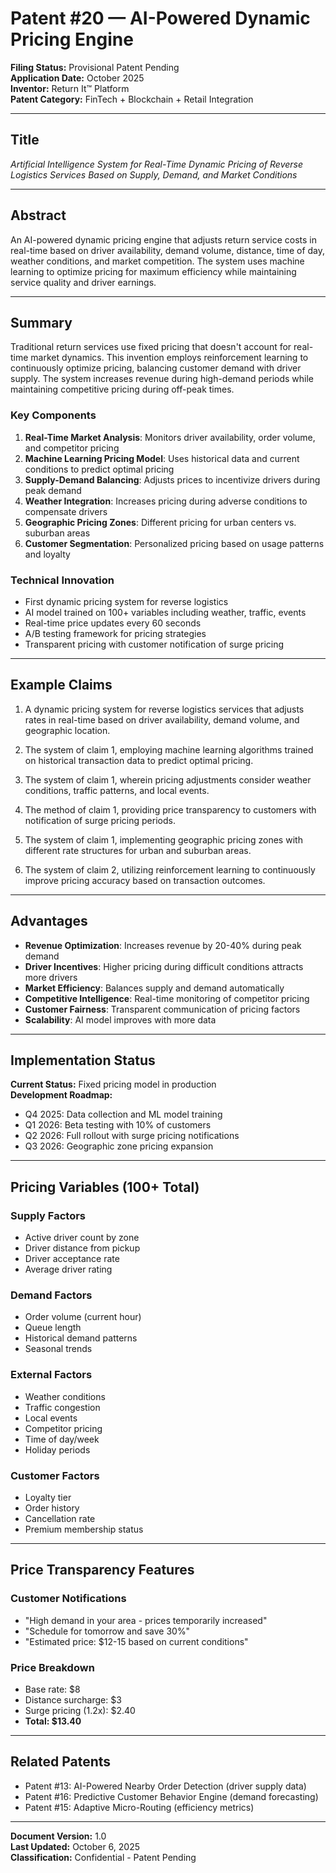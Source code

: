 # Patent #20 — AI-Powered Dynamic Pricing Engine

**Filing Status:** Provisional Patent Pending  
**Application Date:** October 2025  
**Inventor:** Return It™ Platform  
**Patent Category:** FinTech + Blockchain + Retail Integration

---

## Title

*Artificial Intelligence System for Real-Time Dynamic Pricing of Reverse Logistics Services Based on Supply, Demand, and Market Conditions*

---

## Abstract

An AI-powered dynamic pricing engine that adjusts return service costs in real-time based on driver availability, demand volume, distance, time of day, weather conditions, and market competition. The system uses machine learning to optimize pricing for maximum efficiency while maintaining service quality and driver earnings.

---

## Summary

Traditional return services use fixed pricing that doesn't account for real-time market dynamics. This invention employs reinforcement learning to continuously optimize pricing, balancing customer demand with driver supply. The system increases revenue during high-demand periods while maintaining competitive pricing during off-peak times.

### Key Components

1. **Real-Time Market Analysis**: Monitors driver availability, order volume, and competitor pricing
2. **Machine Learning Pricing Model**: Uses historical data and current conditions to predict optimal pricing
3. **Supply-Demand Balancing**: Adjusts prices to incentivize drivers during peak demand
4. **Weather Integration**: Increases pricing during adverse conditions to compensate drivers
5. **Geographic Pricing Zones**: Different pricing for urban centers vs. suburban areas
6. **Customer Segmentation**: Personalized pricing based on usage patterns and loyalty

### Technical Innovation

- First dynamic pricing system for reverse logistics
- AI model trained on 100+ variables including weather, traffic, events
- Real-time price updates every 60 seconds
- A/B testing framework for pricing strategies
- Transparent pricing with customer notification of surge pricing

---

## Example Claims

1. A dynamic pricing system for reverse logistics services that adjusts rates in real-time based on driver availability, demand volume, and geographic location.

2. The system of claim 1, employing machine learning algorithms trained on historical transaction data to predict optimal pricing.

3. The system of claim 1, wherein pricing adjustments consider weather conditions, traffic patterns, and local events.

4. The method of claim 1, providing price transparency to customers with notification of surge pricing periods.

5. The system of claim 1, implementing geographic pricing zones with different rate structures for urban and suburban areas.

6. The system of claim 2, utilizing reinforcement learning to continuously improve pricing accuracy based on transaction outcomes.

---

## Advantages

* **Revenue Optimization**: Increases revenue by 20-40% during peak demand
* **Driver Incentives**: Higher pricing during difficult conditions attracts more drivers
* **Market Efficiency**: Balances supply and demand automatically
* **Competitive Intelligence**: Real-time monitoring of competitor pricing
* **Customer Fairness**: Transparent communication of pricing factors
* **Scalability**: AI model improves with more data

---

## Implementation Status

**Current Status:** Fixed pricing model in production  
**Development Roadmap:**
- Q4 2025: Data collection and ML model training
- Q1 2026: Beta testing with 10% of customers
- Q2 2026: Full rollout with surge pricing notifications
- Q3 2026: Geographic zone pricing expansion

---

## Pricing Variables (100+ Total)

### Supply Factors
- Active driver count by zone
- Driver distance from pickup
- Driver acceptance rate
- Average driver rating

### Demand Factors
- Order volume (current hour)
- Queue length
- Historical demand patterns
- Seasonal trends

### External Factors
- Weather conditions
- Traffic congestion
- Local events
- Competitor pricing
- Time of day/week
- Holiday periods

### Customer Factors
- Loyalty tier
- Order history
- Cancellation rate
- Premium membership status

---

## Price Transparency Features

### Customer Notifications
- "High demand in your area - prices temporarily increased"
- "Schedule for tomorrow and save 30%"
- "Estimated price: $12-15 based on current conditions"

### Price Breakdown
- Base rate: $8
- Distance surcharge: $3
- Surge pricing (1.2x): $2.40
- **Total: $13.40**

---

## Related Patents

- Patent #13: AI-Powered Nearby Order Detection (driver supply data)
- Patent #16: Predictive Customer Behavior Engine (demand forecasting)
- Patent #15: Adaptive Micro-Routing (efficiency metrics)

---

**Document Version:** 1.0  
**Last Updated:** October 6, 2025  
**Classification:** Confidential - Patent Pending
